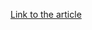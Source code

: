 [Link to the article](https://blog-assets.f-secure.com/wp-content/uploads/2019/10/15163418/CozyDuke.pdf)

